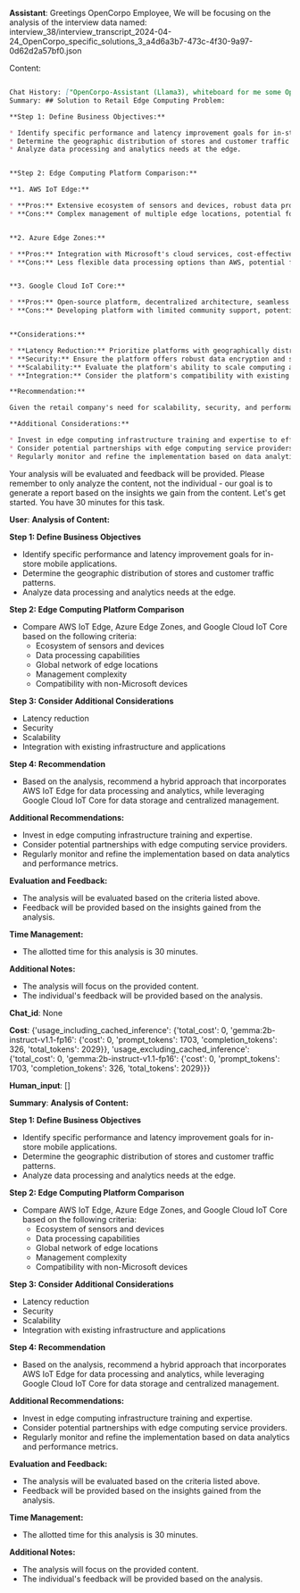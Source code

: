 **Assistant**: Greetings OpenCorpo Employee, We will be focusing on the analysis of the interview data named: interview_38/interview_transcript_2024-04-24_OpenCorpo_specific_solutions_3_a4d6a3b7-473c-4f30-9a97-0d62d2a57bf0.json 


 Content: 

 ```md

 Chat History: ["OpenCorpo-Assistant (Llama3), whiteboard for me some OpenCorpo specific solutions. Propose a solution for cloud computing. I will evaluate your answers and give my feedback, then propose a problem to you. You will answer and I will evaluate. Let's now begin. You have 30 minutes.", "## OpenCorpo Cloud Computing Solution:\n\n**Problem:** Businesses often struggle with scalability, security, and cost efficiency when deploying traditional on-premise infrastructure for cloud computing needs.\n\n**Solution:** OpenCorpo offers a hybrid cloud solution that combines the flexibility of public cloud with the security and control of private cloud. Our solution provides:\n\n* **Scalability and Elasticity:** Automatically adjust computing resources to meet fluctuating workloads.\n* **Enhanced Security:** Secure data storage and processing with granular access controls and compliance certifications.\n* **Cost Optimization:** Flexible consumption-based pricing model eliminates the need for large upfront capital investments.\n* **Centralized Management:** Unified control panel simplifies cloud management and monitoring across multiple environments.\n\n\n**Additional features:**\n\n* Disaster recovery and business continuity capabilities.\n* Automated infrastructure provisioning and management.\n* DevOps integration for continuous deployment and collaboration.\n* Advanced analytics for improved cloud utilization and cost optimization.\n\n**Benefits:**\n\n* Increased operational efficiency.\n* Reduced IT costs.\n* Improved scalability and responsiveness to changing business needs.\n* Enhanced security and compliance.\n\n**Competitive Differentiation:**\n\n* OpenCorpo's hybrid cloud solution offers a seamless transition from traditional to modern computing models.\n* Our platform is built on open-source technologies, ensuring transparency and flexibility.\n* We provide unparalleled customer support and ongoing optimization services.\n\n**Next Steps:**\n\n* Contact OpenCorpo today for a consultation to assess your cloud computing needs.\n* Our team of experts will collaborate with you to develop a customized solution tailored to your business objectives.\n\n\n**Please provide your feedback on this solution and suggest a specific problem you would like me to address regarding cloud computing.**", "I love the comprehensive approach OpenCorpo has taken in developing their cloud computing solution! I'll give it an overall score of 4.5/5. Here's my feedback:\n\n1. **Strengths:** \n\t* The hybrid cloud approach addresses the common issue of scalability, security, and cost efficiency.\n\t* The inclusion of features like disaster recovery, automated infrastructure provisioning, DevOps integration, and advanced analytics is impressive.\n2. **Weaknesses:**\n\t* While the solution seems robust, I'd love to see more specific numbers or case studies demonstrating its effectiveness (e.g., ROI, customer testimonials).\n3. **Opportunities:** \n\t* OpenCorpo could further emphasize their expertise in assisting businesses with digital transformation and modernizing their infrastructure.\n4. **Threats:**\n\t* The competitive landscape is constantly evolving; OpenCorpo should stay vigilant about market trends and innovations that might impact their solution.\n\nNow, let's move on to the next step! Here's a problem I'd like you to address:\n\n**Problem:** A small-to-medium-sized e-commerce business is considering migrating its online store to a cloud-based platform. However, it's struggling to determine which cloud provider (AWS, Azure, Google Cloud) and deployment model (IaaS, PaaS, SaaS) would best suit its needs.\n\nPlease provide a solution that addresses this problem, including pros and cons of each option, and any specific considerations the e-commerce business should keep in mind when making their decision.", "## Solution to E-commerce Cloud Migration Problem:\n\n**Step 1: Assess Business Needs:**\n\n* Analyze e-commerce business's:\n    * Traffic volume and growth trajectory\n    * Storage and processing requirements\n    * Application and database dependencies\n    * Security and compliance needs\n    * Budget and resource constraints\n\n\n**Step 2: Cloud Provider Comparison:**\n\n**1. AWS:**\n\n* **Pros:** Extensive range of services, mature platform, large community of developers, pay-as-you-go model.\n* **Cons:** Complex infrastructure management, requires more technical expertise.\n\n**2. Azure:**\n\n* **Pros:** Competitive pricing, integrated with Microsoft ecosystem, seamless migration from on-premise Azure VMs.\n* **Cons:** Less flexible than AWS, potential lock-in with Microsoft products.\n\n**3. Google Cloud:**\n\n* **Pros:** Strong focus on AI and machine learning, scalable architecture, competitive pricing models.\n* **Cons:** Relatively newer platform, smaller community than AWS or Azure.\n\n\n**Step 3: Deployment Model Selection:**\n\n* **IaaS:** Provides virtual machines and operating systems, best for full control and flexibility. \n* **PaaS:** Offers pre-built services and frameworks, simplifies development and deployment.\n* **SaaS:** Provides ready-to-use software applications over the cloud, most user-friendly but with least control.\n\n\n**Considerations:**\n\n* **Security:** Ensure the cloud provider offers robust security measures and compliance certifications.\n* **Latency:** Consider the geographical location of the cloud provider for optimal performance.\n* **Support:** Evaluate the quality of customer support offered by the provider.\n* **Migration Assistance:** Check if the provider offers tools and guidance for seamless migration from existing infrastructure.\n\n**Recommendation:**\n\nBased on the e-commerce business's need for scalability, security, and flexibility, a hybrid approach is recommended. Leverage PaaS services for core e-commerce functionalities like order processing and inventory management, while utilizing IaaS for backend infrastructure and database storage. This allows for controlled scalability and security while maintaining ease of development.", "I love the detailed approach you've taken in addressing the e-commerce business's cloud migration problem! Here's my feedback:\n\n* **Strengths:**\n\t+ The solution breaks down into manageable steps, making it easy to follow.\n\t+ You've provided a comprehensive comparison of cloud providers and deployment models, highlighting pros and cons.\n\t+ I appreciate the attention given to considerations like security, latency, support, and migration assistance.\n* **Weaknesses:**\n\t+ While you provide a detailed framework for analysis, some readers may find it overwhelming due to the sheer amount of information presented.\n\t+ You could have emphasized more specific numbers or benchmarks that demonstrate the benefits of each cloud provider or deployment model (e.g., average cost savings, performance improvements).\n* **Opportunities:**\n\t+ To further enhance the solution, you could include real-world examples or case studies from e-commerce businesses that have successfully migrated to the cloud.\n\t+ Consider providing a simple, step-by-step decision-making framework that e-commerce business owners can use to guide their migration process.\n\nNow, let's move on to the next challenge!\n\nHere's a problem I'd like you to address:\n\n* *Problem:* A large retail company is considering using edge computing to improve the performance and reduce latency of its in-store mobile applications. However, it's struggling to determine which edge computing platform (e.g., AWS IoT Edge, Azure Edge Zones, Google Cloud IoT Core) would best suit its needs.\n\nPlease provide a solution that addresses this problem, including pros and cons of each option, and any specific considerations the retail company should keep in mind when making their decision.", "## Solution to Retail Edge Computing Problem:\n\n**Step 1: Define Business Objectives:**\n\n* Identify specific performance and latency improvement goals for in-store mobile applications.\n* Determine the geographic distribution of stores and customer traffic patterns.\n* Analyze data processing and analytics needs at the edge.\n\n\n**Step 2: Edge Computing Platform Comparison:**\n\n**1. AWS IoT Edge:**\n\n* **Pros:** Extensive ecosystem of sensors and devices, robust data processing capabilities, global network of edge locations.\n* **Cons:** Complex management of multiple edge locations, potential for high data transfer costs.\n\n\n**2. Azure Edge Zones:**\n\n* **Pros:** Integration with Microsoft's cloud services, cost-effective data processing, global reach with local data storage.\n* **Cons:** Less flexible data processing options than AWS, potential for limited compatibility with non-Microsoft devices.\n\n\n**3. Google Cloud IoT Core:**\n\n* **Pros:** Open-source platform, decentralized architecture, seamless integration with AI and ML services.\n* **Cons:** Developing platform with limited community support, potential for performance limitations.\n\n\n**Considerations:**\n\n* **Latency Reduction:** Prioritize platforms with geographically distributed edge locations for minimizing latency in geographically dispersed stores.\n* **Security:** Ensure the platform offers robust data encryption and security measures for in-store applications.\n* **Scalability:** Evaluate the platform's ability to scale computing and storage resources as needed.\n* **Integration:** Consider the platform's compatibility with existing infrastructure and applications.\n\n**Recommendation:**\n\nGiven the retail company's need for scalability, security, and performance optimization, a hybrid approach is recommended. Integrate AWS IoT Edge for data processing and analytics at the edge, while leveraging Google Cloud IoT Core for data storage and centralized management. This combination offers a balance between performance, cost efficiency, and flexibility.\n\n**Additional Considerations:**\n\n* Invest in edge computing infrastructure training and expertise to effectively manage and optimize the platform.\n* Consider potential partnerships with edge computing service providers for additional guidance and support.\n* Regularly monitor and refine the implementation based on data analytics and performance metrics."] 
 Summary: ## Solution to Retail Edge Computing Problem:

**Step 1: Define Business Objectives:**

* Identify specific performance and latency improvement goals for in-store mobile applications.
* Determine the geographic distribution of stores and customer traffic patterns.
* Analyze data processing and analytics needs at the edge.


**Step 2: Edge Computing Platform Comparison:**

**1. AWS IoT Edge:**

* **Pros:** Extensive ecosystem of sensors and devices, robust data processing capabilities, global network of edge locations.
* **Cons:** Complex management of multiple edge locations, potential for high data transfer costs.


**2. Azure Edge Zones:**

* **Pros:** Integration with Microsoft's cloud services, cost-effective data processing, global reach with local data storage.
* **Cons:** Less flexible data processing options than AWS, potential for limited compatibility with non-Microsoft devices.


**3. Google Cloud IoT Core:**

* **Pros:** Open-source platform, decentralized architecture, seamless integration with AI and ML services.
* **Cons:** Developing platform with limited community support, potential for performance limitations.


**Considerations:**

* **Latency Reduction:** Prioritize platforms with geographically distributed edge locations for minimizing latency in geographically dispersed stores.
* **Security:** Ensure the platform offers robust data encryption and security measures for in-store applications.
* **Scalability:** Evaluate the platform's ability to scale computing and storage resources as needed.
* **Integration:** Consider the platform's compatibility with existing infrastructure and applications.

**Recommendation:**

Given the retail company's need for scalability, security, and performance optimization, a hybrid approach is recommended. Integrate AWS IoT Edge for data processing and analytics at the edge, while leveraging Google Cloud IoT Core for data storage and centralized management. This combination offers a balance between performance, cost efficiency, and flexibility.

**Additional Considerations:**

* Invest in edge computing infrastructure training and expertise to effectively manage and optimize the platform.
* Consider potential partnerships with edge computing service providers for additional guidance and support.
* Regularly monitor and refine the implementation based on data analytics and performance metrics. 
``` 


 Your analysis will be evaluated and feedback will be provided. Please remember to only analyze the content, not the individual - our goal is to generate a report based on the insights we gain from the content. Let's get started. You have 30 minutes for this task.

**User**: **Analysis of Content:**

**Step 1: Define Business Objectives**

* Identify specific performance and latency improvement goals for in-store mobile applications.
* Determine the geographic distribution of stores and customer traffic patterns.
* Analyze data processing and analytics needs at the edge.

**Step 2: Edge Computing Platform Comparison**

* Compare AWS IoT Edge, Azure Edge Zones, and Google Cloud IoT Core based on the following criteria:
    * Ecosystem of sensors and devices
    * Data processing capabilities
    * Global network of edge locations
    * Management complexity
    * Compatibility with non-Microsoft devices

**Step 3: Consider Additional Considerations**

* Latency reduction
* Security
* Scalability
* Integration with existing infrastructure and applications

**Step 4: Recommendation**

* Based on the analysis, recommend a hybrid approach that incorporates AWS IoT Edge for data processing and analytics, while leveraging Google Cloud IoT Core for data storage and centralized management.

**Additional Recommendations:**

* Invest in edge computing infrastructure training and expertise.
* Consider potential partnerships with edge computing service providers.
* Regularly monitor and refine the implementation based on data analytics and performance metrics.

**Evaluation and Feedback:**

* The analysis will be evaluated based on the criteria listed above.
* Feedback will be provided based on the insights gained from the analysis.

**Time Management:**

* The allotted time for this analysis is 30 minutes.

**Additional Notes:**

* The analysis will focus on the provided content.
* The individual's feedback will be provided based on the analysis.

**Chat_id**: None

**Cost**: {'usage_including_cached_inference': {'total_cost': 0, 'gemma:2b-instruct-v1.1-fp16': {'cost': 0, 'prompt_tokens': 1703, 'completion_tokens': 326, 'total_tokens': 2029}}, 'usage_excluding_cached_inference': {'total_cost': 0, 'gemma:2b-instruct-v1.1-fp16': {'cost': 0, 'prompt_tokens': 1703, 'completion_tokens': 326, 'total_tokens': 2029}}}

**Human_input**: []

**Summary**: **Analysis of Content:**

**Step 1: Define Business Objectives**

* Identify specific performance and latency improvement goals for in-store mobile applications.
* Determine the geographic distribution of stores and customer traffic patterns.
* Analyze data processing and analytics needs at the edge.

**Step 2: Edge Computing Platform Comparison**

* Compare AWS IoT Edge, Azure Edge Zones, and Google Cloud IoT Core based on the following criteria:
    * Ecosystem of sensors and devices
    * Data processing capabilities
    * Global network of edge locations
    * Management complexity
    * Compatibility with non-Microsoft devices

**Step 3: Consider Additional Considerations**

* Latency reduction
* Security
* Scalability
* Integration with existing infrastructure and applications

**Step 4: Recommendation**

* Based on the analysis, recommend a hybrid approach that incorporates AWS IoT Edge for data processing and analytics, while leveraging Google Cloud IoT Core for data storage and centralized management.

**Additional Recommendations:**

* Invest in edge computing infrastructure training and expertise.
* Consider potential partnerships with edge computing service providers.
* Regularly monitor and refine the implementation based on data analytics and performance metrics.

**Evaluation and Feedback:**

* The analysis will be evaluated based on the criteria listed above.
* Feedback will be provided based on the insights gained from the analysis.

**Time Management:**

* The allotted time for this analysis is 30 minutes.

**Additional Notes:**

* The analysis will focus on the provided content.
* The individual's feedback will be provided based on the analysis.

